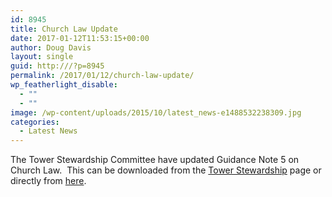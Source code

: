 ```yaml
---
id: 8945
title: Church Law Update
date: 2017-01-12T11:53:15+00:00
author: Doug Davis
layout: single
guid: http:///?p=8945
permalink: /2017/01/12/church-law-update/
wp_featherlight_disable:
  - ""
  - ""
image: /wp-content/uploads/2015/10/latest_news-e1488532238309.jpg
categories:
  - Latest News
---
```

The Tower Stewardship Committee have updated Guidance Note 5 on Church Law.  This can be downloaded from the [Tower Stewardship](http:///services/tower-stewardship/) page or directly from <a href="https://cccbr.org.uk/wp-content/uploads/2015/09/GN5-v9.pdf" target="_blank">here</a>.
